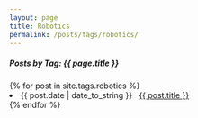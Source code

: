 ```yaml
---
layout: page
title: Robotics
permalink: /posts/tags/robotics/
---
```


<h5> Posts by Tag: {{ page.title }} </h5>

<div class="card">
{% for post in site.tags.robotics %}
 <li class="tag-posts"><span>{{ post.date | date_to_string }}</span> &nbsp; <a href="{{ post.url }}">{{ post.title }}</a></li>
{% endfor %}
</div>